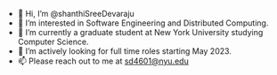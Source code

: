 - 👋 Hi, I’m @shanthiSreeDevaraju
- 👀 I’m interested in Software Engineering and Distributed Computing.
- 🌱 I’m currently a graduate student at New York University studying Computer Science. 
- 💞️ I’m actively looking for full time roles starting May 2023.
- 📫 Please reach out to me at sd4601@nyu.edu

<!---
shanthiSreeDevaraju/shanthiSreeDevaraju is a ✨ special ✨ repository because its `README.md` (this file) appears on your GitHub profile.
You can click the Preview link to take a look at your changes.
--->
